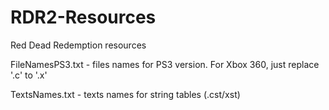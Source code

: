 # RDR2-Resources
Red Dead Redemption resources

FileNamesPS3.txt - files names for PS3 version. For Xbox 360, just replace '.c' to '.x'

TextsNames.txt - texts names for string tables (.cst/xst)
